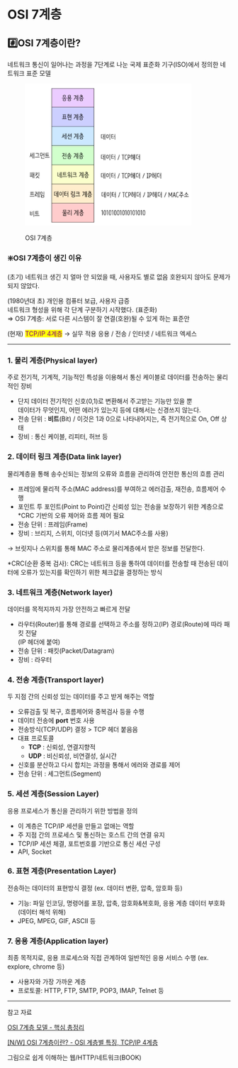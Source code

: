 # OSI 7계층

## #️⃣OSI 7계층이란?

네트워크 통신이 일어나는 과정을 7단계로 나눈 국제 표준화 기구(ISO)에서 정의한 네트워크 표준 모델

<figure><img src="../.gitbook/assets/image (2).png" alt="OSI 7 Layers" width="375"><figcaption><p>OSI 7계층</p></figcaption></figure>



### ❇️OSI 7계층이 생긴 이유&#x20;

(초기) 네트워크 생긴 지 얼마 안 되었을 때, 사용자도 별로 없음 호완되지 않아도 문제가 되지 않았다.

(1980년대 초) 개인용 컴퓨터 보급, 사용자 급증 \
네트워크 형성을 위해 각 단계 구분하기  시작했다. (표준화)\
⇒ OSI 7계층: 서로 다른 시스템이 잘 연결(호완)될 수 있게 하는 표준안

(현재) <mark style="color:purple;">TCP/IP 4계층</mark> → 실무 적용 응용 / 전송 / 인터넷 / 네트워크 엑세스

***

### 1. 물리 계층(Physical layer)

주로 전기적, 기계적, 기능적인 특성을 이용해서 통신 케이블로 데이터를 전송하는 물리적인 장비

* 단지 데이터 전기적인 신호(0,1)로 변환해서 주고받는 기능만 있을 뿐\
  데이터가 무엇인지, 어떤 에러가 있는지 등에 대해서는 신경쓰지 않는다.
* 전송 단위 : **비트**(Bit) / 이것은 1과 0으로 나타내어지는, 즉 전기적으로 On, Off 상태
* 장비 : 통신 케이블, 리피터, 허브 등

### 2. 데이터 링크 계층(Data link layer)

물리계층을 통해 송수신되는 정보의 오류와 흐름을 관리하여 안전한 통신의 흐름 관리

* 프레임에 물리적 주소(MAC address)를 부여하고 에러검출, 재전송, 흐름제어 수행
* 포인트 투 포인트(Point to Point)간 신뢰성 있는 전송을 보장하기 위한 계층으로 \*CRC 기반의 오류 제어와 흐름 제어 필요
* 전송 단위  : 프레임(Frame)
* 장비 : 브리지, 스위치, 이더넷 등(여기서 MAC주소를 사용)

→ 브릿지나 스위치를 통해 MAC 주소로 물리계층에서 받은 정보를 전달한다.

\*CRC(순환 중복 검사): CRC는 네트워크 등을 통하여 데이터를 전송할 때 전송된 데이터에 오류가 있는지를 확인하기 위한 체크값을 결정하는 방식

### 3. 네트워크 계층(Network layer)

데이터를 목적지까지 가장 안전하고 빠르게 전달

* 라우터(Router)를 통해 경로를 선택하고 주소를 정하고(IP) 경로(Route)에 따라 패킷 전달 \
  (IP 헤더에 붙여)
* 전송 단위 : 패킷(Packet/Datagram)
* 장비 : 라우터

### 4. 전송 계층(Transport layer)

두 지점 간의 신뢰성 있는 데이터를 주고 받게 해주는 역할

* 오류검출 및 복구, 흐름제어와 중복검사 등을 수행
* 데이터 전송에 **port** 번호 사용
* 전송방식(TCP/UDP) 결정 > TCP 헤더 붙음음
* 대표 프로토콜
  * **TCP** : 신뢰성, 연결지향적
  * **UDP** : 비신뢰성, 비연결성, 실시간
* 신호를 분산하고 다시 합치는 과정을 통해서 에러와 경로를 제어
* 전송 단위 : 세그먼트(Segment)

### 5. 세션 계층(Session Layer)

응용 프로세스가 통신을 관리하기 위한 방법을 정의

* 이 계층은 TCP/IP 세션을 만들고 없애는 역할
* 주 지점 간의 프로세스 및 통신하는 호스트 간의 연결 유지
* TCP/IP 세션 체결, 포트번호를 기반으로 통신 세션 구성
* API, Socket

### 6. 표현 계층(Presentation Layer) <a href="#id-6-presentation-layer" id="id-6-presentation-layer"></a>

전송하는 데이터의 표현방식 결정 (ex. 데이터 변환, 압축, 암호화 등)

* 기능: 파일 인코딩, 명령어를 포장, 압축, 암호화&복호화,  응용 계층 데이터 부호화(데이터 해석 위해)
* JPEG, MPEG, GIF, ASCII 등

### 7. 응용 계층(Application layer)

최종 목적지로, 응용 프로세스와 직접 관계하여 일반적인 응용 서비스 수행 (ex. explore, chrome 등)

* 사용자와 가장 가까운 계층&#x20;
* 프로토콜: HTTP, FTP, SMTP, POP3, IMAP, Telnet 등

***

참고 자료

[OSI 7계층 모델 - 핵심 총정리](https://inpa.tistory.com/entry/WEB-%F0%9F%8C%90-OSI-7%EA%B3%84%EC%B8%B5-%EC%A0%95%EB%A6%AC)

[\[N/W\] OSI 7계층이란? - OSI 계층별 특징, TCP/IP 4계층](https://lxxyeon.tistory.com/155)

그림으로 쉽게 이해하는 웹/HTTP/네트워크(BOOK)
